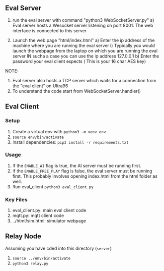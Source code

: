 ## Eval Server

1. run the eval server with command "python3 WebSocketServer.py"
   a) Eval server hosts a Wesocket server listening on port 8001. The web interface is connected to this server

2. Launch the web page "html/index.html"
   a) Enter the ip address of the machine where you are running the eval server
   i) Typically you would launch the webpage from the laptop on which you are running the eval server
   IN sucha a case you can use the ip address 127.0.0.1
   b) Enter the password your eval client expects ( This is your 16 char AES key)

NOTE:

1. Eval server also hosts a TCP server which waits for a connection from the "eval client" on Ultra96
2. To understand the code start from WebSocketServer.handler()

## Eval Client

### Setup

1. Create a virtual env with `python3 -m venv env`
2. `source env/bin/activate`
3. Install dependencies: `pip3 install -r requirements.txt`

### Usage

1. If the `ENABLE_AI` flag is true, the AI server must be running first.
2. If the `ENABLE_FREE_PLAY` flag is false, the eval server must be running first. This probably involves opening index.html from the html folder as well.
3. Run eval_client `python3 eval_client.py`

### Key Files

1. eval_client.py: main eval client code
2. mqtt.py: mqtt client code
3. ../html/sim.html: simulator webpage

## Relay Node

Assuming you have cded into this directory (`server`)

1. `source ../env/bin/activate`
2. `python3 relay.py`
